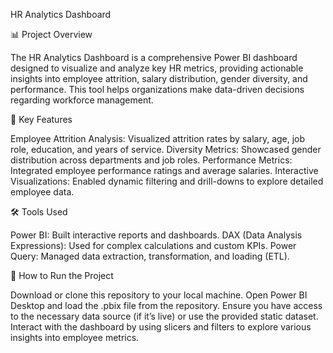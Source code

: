HR Analytics Dashboard


📊 Project Overview

The HR Analytics Dashboard is a comprehensive Power BI dashboard designed to visualize and analyze key HR metrics, providing actionable insights into employee attrition, salary distribution, gender diversity, and performance. This tool helps organizations make data-driven decisions regarding workforce management.

🔑 Key Features

Employee Attrition Analysis:
Visualized attrition rates by salary, age, job role, education, and years of service.
Diversity Metrics:
Showcased gender distribution across departments and job roles.
Performance Metrics:
Integrated employee performance ratings and average salaries.
Interactive Visualizations:
Enabled dynamic filtering and drill-downs to explore detailed employee data.


🛠 Tools Used

Power BI:
Built interactive reports and dashboards.
DAX (Data Analysis Expressions):
Used for complex calculations and custom KPIs.
Power Query:
Managed data extraction, transformation, and loading (ETL).


🚀 How to Run the Project

Download or clone this repository to your local machine.
Open Power BI Desktop and load the .pbix file from the repository.
Ensure you have access to the necessary data source (if it’s live) or use the provided static dataset.
Interact with the dashboard by using slicers and filters to explore various insights into employee metrics.
